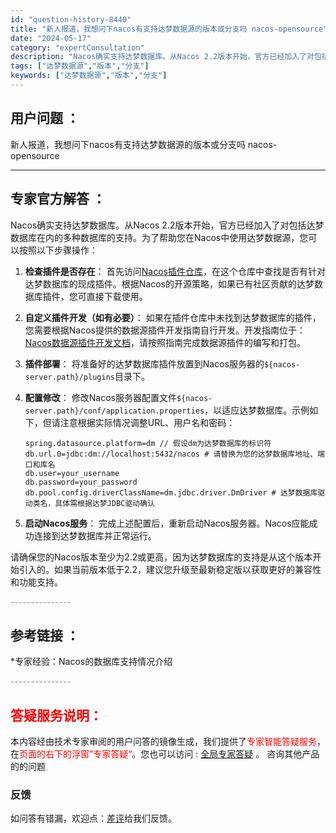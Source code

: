 ```yaml
---
id: "question-history-8440"
title: "新人报道，我想问下nacos有支持达梦数据源的版本或分支吗 nacos-opensource"
date: "2024-05-17"
category: "expertConsultation"
description: "Nacos确实支持达梦数据库。从Nacos 2.2版本开始，官方已经加入了对包括达梦数据库在内的多种数据库的支持。为了帮助您在Nacos中使用达梦数据源，您可以按照以下步骤操作：1. **检查插件是否存在**：   首先访问[Nacos插件仓库](https://github.com/nacos-g"
tags: ["达梦数据源","版本","分支"]
keywords: ["达梦数据源","版本","分支"]
---
```


## 用户问题 ： 
 新人报道，我想问下nacos有支持达梦数据源的版本或分支吗 nacos-opensource 

---------------
## 专家官方解答 ：

Nacos确实支持达梦数据库。从Nacos 2.2版本开始，官方已经加入了对包括达梦数据库在内的多种数据库的支持。为了帮助您在Nacos中使用达梦数据源，您可以按照以下步骤操作：

1. **检查插件是否存在**：
   首先访问[Nacos插件仓库](https://github.com/nacos-group/nacos-plugin)，在这个仓库中查找是否有针对达梦数据库的现成插件。根据Nacos的开源策略，如果已有社区贡献的达梦数据库插件，您可直接下载使用。

2. **自定义插件开发（如有必要）**：
   如果在插件仓库中未找到达梦数据库的插件，您需要根据Nacos提供的数据源插件开发指南自行开发。开发指南位于：[Nacos数据源插件开发文档](https://nacos.io/docs/latest/plugin/datasource-plugin/)，请按照指南完成数据源插件的编写和打包。

3. **插件部署**：
   将准备好的达梦数据库插件放置到Nacos服务器的`${nacos-server.path}/plugins`目录下。

4. **配置修改**：
   修改Nacos服务器配置文件`${nacos-server.path}/conf/application.properties`，以适应达梦数据库。示例如下，但请注意根据实际情况调整URL、用户名和密码：
   ```
   spring.datasource.platform=dm // 假设dm为达梦数据库的标识符
   db.url.0=jdbc:dm://localhost:5432/nacos # 请替换为您的达梦数据库地址、端口和库名
   db.user=your_username
   db.password=your_password
   db.pool.config.driverClassName=dm.jdbc.driver.DmDriver # 达梦数据库驱动类名，具体需根据达梦JDBC驱动确认
   ```

5. **启动Nacos服务**：
   完成上述配置后，重新启动Nacos服务器。Nacos应能成功连接到达梦数据库并正常运行。

请确保您的Nacos版本至少为2.2或更高，因为达梦数据库的支持是从这个版本开始引入的。如果当前版本低于2.2，建议您升级至最新稳定版以获取更好的兼容性和功能支持。


<font color="#949494">---------------</font> 


## 参考链接 ：

*专家经验：Nacos的数据库支持情况介绍 


 <font color="#949494">---------------</font> 
 


## <font color="#FF0000">答疑服务说明：</font> 

本内容经由技术专家审阅的用户问答的镜像生成，我们提供了<font color="#FF0000">专家智能答疑服务</font>，在<font color="#FF0000">页面的右下的浮窗”专家答疑“</font>。您也可以访问 : [全局专家答疑](https://answer.opensource.alibaba.com/docs/intro) 。 咨询其他产品的的问题

### 反馈
如问答有错漏，欢迎点：[差评](https://ai.nacos.io/user/feedbackByEnhancerGradePOJOID?enhancerGradePOJOId=13659)给我们反馈。
